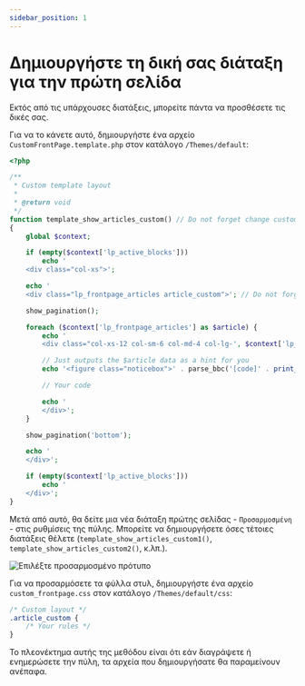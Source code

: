 ```yaml
---
sidebar_position: 1
---
```


# Δημιουργήστε τη δική σας διάταξη για την πρώτη σελίδα

Εκτός από τις υπάρχουσες διατάξεις, μπορείτε πάντα να προσθέσετε τις δικές σας.

Για να το κάνετε αυτό, δημιουργήστε ένα αρχείο `CustomFrontPage.template.php` στον κατάλογο `/Themes/default`:

```php {8,17}
<?php

/**
 * Custom template layout
 *
 * @return void
 */
function template_show_articles_custom() // Do not forget change custom name *custom* for your layout
{
    global $context;

    if (empty($context['lp_active_blocks']))
        echo '
    <div class="col-xs">';

    echo '
    <div class="lp_frontpage_articles article_custom">'; // Do not forget change custom class *article_custom* for your layout

    show_pagination();

    foreach ($context['lp_frontpage_articles'] as $article) {
        echo '
        <div class="col-xs-12 col-sm-6 col-md-4 col-lg-', $context['lp_frontpage_num_columns'], ' col-xl-', $context['lp_frontpage_num_columns'], '">';

        // Just outputs the $article data as a hint for you
        echo '<figure class="noticebox">' . parse_bbc('[code]' . print_r($article, true) . '[/code]') . '</figure>';

        // Your code

        echo '
        </div>';
    }

    show_pagination('bottom');

    echo '
    </div>';

    if (empty($context['lp_active_blocks']))
        echo '
    </div>';
}

```

Μετά από αυτό, θα δείτε μια νέα διάταξη πρώτης σελίδας - `Προσαρμοσμένη` - στις ρυθμίσεις της πύλης. Μπορείτε να δημιουργήσετε όσες τέτοιες διατάξεις θέλετε (`template_show_articles_custom1()`, `template_show_articles_custom2()`, κ.λπ.).

![Επιλέξτε προσαρμοσμένο πρότυπο](https://user-images.githubusercontent.com/229402/136643076-765289c2-342f-43c5-865a-1aca948beafe.png)

Για να προσαρμόσετε τα φύλλα στυλ, δημιουργήστε ένα αρχείο `custom_frontpage.css` στον κατάλογο `/Themes/default/css`:

```css {3}
/* Custom layout */
.article_custom {
    /* Your rules */
}
```

Το πλεονέκτημα αυτής της μεθόδου είναι ότι εάν διαγράψετε ή ενημερώσετε την πύλη, τα αρχεία που δημιουργήσατε θα παραμείνουν ανέπαφα.